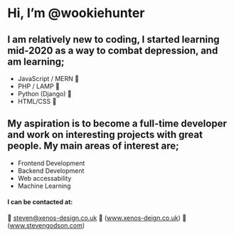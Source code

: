 # Hi, I’m @wookiehunter

## I am relatively new to coding, I started learning  mid-2020 as a way to combat depression, and am learning;

* JavaScript / MERN :blue_heart:
* PHP / LAMP :green_heart:
* Python (Django) :snake:
* HTML/CSS :orange_heart:

## My aspiration is to become a full-time developer and work on interesting projects with great people. My main areas of interest are;

* Frontend Development
* Backend Development
* Web accessability
* Machine Learning

#### I can be contacted at:
:e-mail: steven@xenos-design.co.uk
:office: (www.xenos-deign.co.uk)
:house_with_garden: (www.stevengodson.com)
